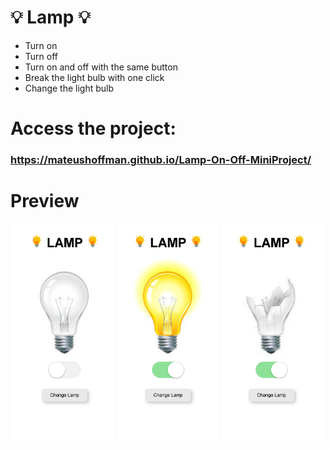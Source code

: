 ﻿# 💡 Lamp 💡

 - Turn on
 - Turn off
 - Turn on and off with the same button
 - Break the light bulb with one click
 - Change the light bulb

# Access the project:
### https://mateushoffman.github.io/Lamp-On-Off-MiniProject/

# Preview

<div align="center" margin="50px">
	<img src="img\imgForREADME\Lamp Off.png" width="32%" />
 <img src="img\imgForREADME\Lamp On.png" width="32%" />
 <img src="img\imgForREADME\Lamp Broken.png" width="32%" />
</div>
